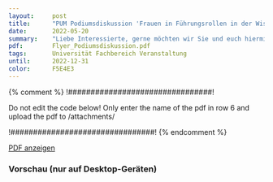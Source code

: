 ```yaml
---
layout:     post
title:      "PUM Podiumsdiskussion 'Frauen in Führungsrollen in der Wissenschaft' am 09. Juni 18:00 Uhr"
date:       2022-05-20
summary:    "Liebe Interessierte, gerne möchten wir Sie und euch hiermit zur Podiumsdiskussion "Frauen in Führungsrollen in der Wissenschaft" am 09.06.2022 um 18:00 Uhr im Hörsaal der Robert-Koch-Straße 4 als auch online einladen."
pdf:        Flyer_Podiumsdiskussion.pdf
tags:       Universität Fachbereich Veranstaltung
until:		2022-12-31
color:      F5E4E3
---
```


{% comment %}
!################################!

Do not edit the code below! Only enter the name of the pdf in row 6 and upload the pdf to /attachments/

!################################!
{% endcomment %}

<a class="btn btn-primary" href="{{ site.url }}/attachments/{{page.pdf}}">PDF anzeigen</a>

<h3>Vorschau (nur auf Desktop-Geräten)</h3>
<div class="d-none d-sm-block">
    <object data="{{ site.url }}/attachments/{{page.pdf}}" width="100%" height="1010" type='application/pdf'>
    </object>
</div>
